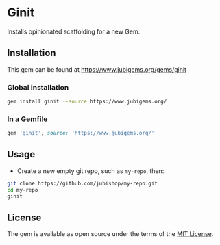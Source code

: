 # Ginit

Installs opinionated scaffolding for a new Gem.

## Installation

This gem can be found at https://www.jubigems.org/gems/ginit

### Global installation

```zsh
gem install ginit --source https://www.jubigems.org/
```

### In a Gemfile

```ruby
gem 'ginit', source: 'https://www.jubigems.org/'
```

## Usage

- Create a new empty git repo, such as `my-repo`, then:

```zsh
git clone https://github.com/jubishop/my-repo.git
cd my-repo
ginit
```

## License

The gem is available as open source under the terms of the [MIT License](https://opensource.org/licenses/MIT).
